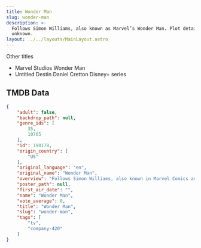 ```yaml
---
title: Wonder Man
slug: wonder-man
description: >-
  Follows Simon Williams, also known as Marvel’s Wonder Man. Plot details
  unknown.
layout: ../../layouts/MainLayout.astro
---
```


Other titles
- Marvel Studios Wonder Man
- Untitled Destin Daniel Cretton Disney+ series
## TMDB Data
```json
{
    "adult": false,
    "backdrop_path": null,
    "genre_ids": [
        35,
        10765
    ],
    "id": 198178,
    "origin_country": [
        "US"
    ],
    "original_language": "en",
    "original_name": "Wonder Man",
    "overview": "Follows Simon Williams, also known in Marvel Comics as Wonder Man. Described as a Hollywood satire.",
    "poster_path": null,
    "first_air_date": "",
    "name": "Wonder Man",
    "vote_average": 0,
    "title": "Wonder Man",
    "slug": "wonder-man",
    "tags": [
        "tv",
        "company-420"
    ]
}

```